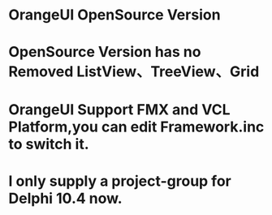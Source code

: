 # OrangeUI OpenSource Version
# OpenSource Version has no Removed ListView、TreeView、Grid
# OrangeUI Support FMX and VCL Platform,you can edit Framework.inc to switch it.
# I only supply a project-group for Delphi 10.4 now.
